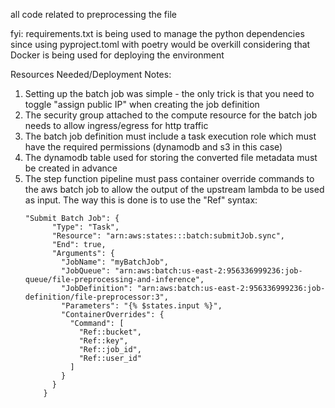 all code related to preprocessing the file 

fyi: requirements.txt is being used to manage the python dependencies since using pyproject.toml with poetry would be overkill considering that Docker is being used for deploying the environment


Resources Needed/Deployment Notes:
1. Setting up the batch job was simple - the only trick is that you need to toggle "assign public IP" when creating the job definition
2. The security group attached to the compute resource for the batch job needs to allow ingress/egress for http traffic 
3. The batch job definition must include a task execution role which must have the required permissions (dynamodb and s3 in this case)
4. The dynamodb table used for storing the converted file metadata must be created in advance
5. The step function pipeline must pass container override commands to the aws batch job to allow the output of the upstream lambda to be used as input. The way this is done is to use the "Ref" syntax: 
    ```
    "Submit Batch Job": {
          "Type": "Task",
          "Resource": "arn:aws:states:::batch:submitJob.sync",
          "End": true,
          "Arguments": {
            "JobName": "myBatchJob",
            "JobQueue": "arn:aws:batch:us-east-2:956336999236:job-queue/file-preprocessing-and-inference",
            "JobDefinition": "arn:aws:batch:us-east-2:956336999236:job-definition/file-preprocessor:3",
            "Parameters": "{% $states.input %}",
            "ContainerOverrides": {
              "Command": [
                "Ref::bucket",
                "Ref::key",
                "Ref::job_id",
                "Ref::user_id"
              ]
            }
          }
        }
    ```
